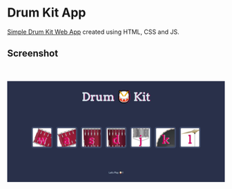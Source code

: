 # Drum Kit App

[Simple Drum Kit Web App](https://virtual-drum-kit-six.vercel.app/) created using HTML, CSS and JS.

## Screenshot
<br><br>
![SCREENSHOT](./images/screenshot.jpg)